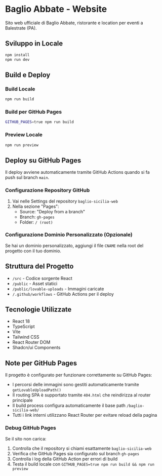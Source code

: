 
# Baglio Abbate - Website

Sito web ufficiale di Baglio Abbate, ristorante e location per eventi a Balestrate (PA).

## Sviluppo in Locale

```bash
npm install
npm run dev
```

## Build e Deploy

### Build Locale
```bash
npm run build
```

### Build per GitHub Pages
```bash
GITHUB_PAGES=true npm run build
```

### Preview Locale
```bash
npm run preview
```

## Deploy su GitHub Pages

Il deploy avviene automaticamente tramite GitHub Actions quando si fa push sul branch `main`.

### Configurazione Repository GitHub

1. Vai nelle Settings del repository `baglio-sicilia-web`
2. Nella sezione "Pages":
   - Source: "Deploy from a branch"
   - Branch: `gh-pages`
   - Folder: `/ (root)`

### Configurazione Dominio Personalizzato (Opzionale)

Se hai un dominio personalizzato, aggiungi il file `CNAME` nella root del progetto con il tuo dominio.

## Struttura del Progetto

- `/src` - Codice sorgente React
- `/public` - Asset statici
- `/public/lovable-uploads` - Immagini caricate
- `/.github/workflows` - GitHub Actions per il deploy

## Tecnologie Utilizzate

- React 18
- TypeScript
- Vite
- Tailwind CSS  
- React Router DOM
- Shadcn/ui Components

## Note per GitHub Pages

Il progetto è configurato per funzionare correttamente su GitHub Pages:
- I percorsi delle immagini sono gestiti automaticamente tramite `getLovableUploadPath()`
- Il routing SPA è supportato tramite `404.html` che reindirizza al router principale
- Il build process configura automaticamente il base path `/baglio-sicilia-web/`
- Tutti i link interni utilizzano React Router per evitare reload della pagina

### Debug GitHub Pages

Se il sito non carica:
1. Controlla che il repository si chiami esattamente `baglio-sicilia-web`
2. Verifica che GitHub Pages sia configurato sul branch `gh-pages`
3. Controlla i log della GitHub Action per errori di build
4. Testa il build locale con `GITHUB_PAGES=true npm run build && npm run preview`
